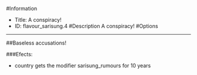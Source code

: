 #Information
 - Title: A conspiracy!
 - ID: flavour_sarisung.4
#Description
A conspiracy!
#Options

___
##Baseless accusations!

###Efects:<ul><li>country gets the modifier sarisung_rumours for 10 years</li></ul>
